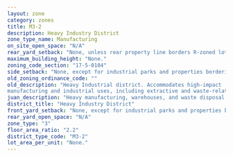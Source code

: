 ```yaml
---
layout: zone
category: zones
title: M3-2
description: Heavy Industry District
zone_type_name: Manufacturing
on_site_open_space: "N/A"
rear_yard_setback: "None, unless rear property line borders R-zoned lot&#39;s side or rear property line. Then the minimum setback is 30 ft."
maximum_building_height: "None."
zoning_code_section: "17-5-0104"
side_setback: "None, except for industrial parks and properties bordering R-zoned lots (see 17-5-0405-A for details)."
old_zoning_ordinance_code: ""
old_description: "Heavy Industrial district. Accommodates high-impact 
manufacturing and industrial uses, including extractive and waste-related uses."
juan_description: "Heavy manufacturing, warehouses, and waste disposal - junkyards, landfills, and incinerators."
district_title: "Heavy Industry District"
front_yard_setback: "None, except for industrial parks and properties bordering R-zoned lots (see 17-5-0405-A for details)."
rear_yard_open_space: "N/A"
zone_type: "3"
floor_area_ratio: "2.2"
district_type_code: "M3-2"
lot_area_per_unit: "None."
---
```


